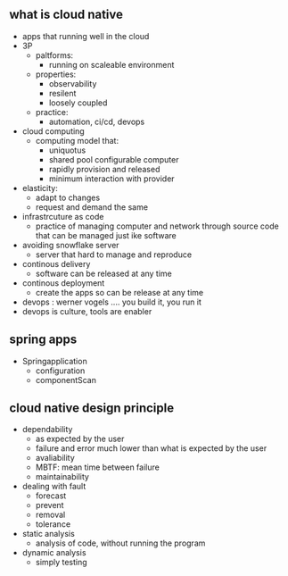 ## what is cloud native
- apps that running well in the cloud
- 3P
    - paltforms: 
        - running on scaleable environment
    - properties:
        - observability
        - resilent
        - loosely coupled
    - practice:
        - automation, ci/cd, devops
- cloud computing
    - computing model that:
        - uniquotus
        - shared pool configurable computer
        - rapidly provision and released
        - minimum interaction with provider
- elasticity:
    - adapt to changes
    - request and demand the same
- infrastrcuture as code
    - practice of managing computer and network through source code that can be managed just ike software
- avoiding snowflake server
    - server that hard to manage and reproduce
- continous delivery
    - software can be released at any time
- continous deployment
    - create the apps so can be release at any time
- devops : werner vogels .... you build it, you run it
- devops is culture, tools are enabler

## spring apps
- Springapplication
    - configuration
    - componentScan

## cloud native design principle
- dependability
    - as expected by the user
    - failure and error much lower than what is expected by the user
    - avaliability
    - MBTF: mean time between failure
    - maintainability
- dealing with fault
    - forecast
    - prevent
    - removal
    - tolerance
- static analysis
    - analysis of code, without running the program
- dynamic analysis
    - simply testing
